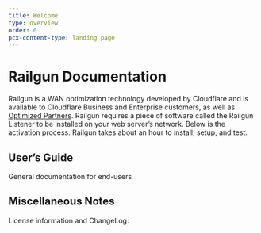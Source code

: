 ```yaml
---
title: Welcome
type: overview
order: 0
pcx-content-type: landing page
---
```


# Railgun Documentation

Railgun is a WAN optimization technology developed by Cloudflare and is available to Cloudflare Business and Enterprise customers, as well as [Optimized Partners](http://www.cloudflare.com/partner-programs). Railgun requires a piece of software called the Railgun Listener to be installed on your web server’s network. Below is the activation process. Railgun takes about an hour to install, setup, and test.

## User’s Guide
General documentation for end-users

<DirectoryListing path="/user-guide"/>


## Miscellaneous Notes
License information and ChangeLog:
<DirectoryListing path="/miscellaneous-notes"/>